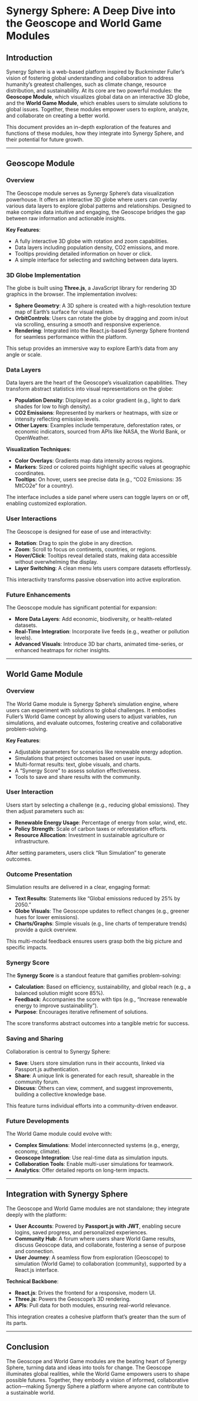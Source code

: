 # Synergy Sphere: A Deep Dive into the Geoscope and World Game Modules

## Introduction
Synergy Sphere is a web-based platform inspired by Buckminster Fuller’s vision of fostering global understanding and collaboration to address humanity’s greatest challenges, such as climate change, resource distribution, and sustainability. At its core are two powerful modules: the **Geoscope Module**, which visualizes global data on an interactive 3D globe, and the **World Game Module**, which enables users to simulate solutions to global issues. Together, these modules empower users to explore, analyze, and collaborate on creating a better world.

This document provides an in-depth exploration of the features and functions of these modules, how they integrate into Synergy Sphere, and their potential for future growth.

---

## Geoscope Module

### Overview
The Geoscope module serves as Synergy Sphere’s data visualization powerhouse. It offers an interactive 3D globe where users can overlay various data layers to explore global patterns and relationships. Designed to make complex data intuitive and engaging, the Geoscope bridges the gap between raw information and actionable insights.

**Key Features**:
- A fully interactive 3D globe with rotation and zoom capabilities.
- Data layers including population density, CO2 emissions, and more.
- Tooltips providing detailed information on hover or click.
- A simple interface for selecting and switching between data layers.

### 3D Globe Implementation
The globe is built using **Three.js**, a JavaScript library for rendering 3D graphics in the browser. The implementation involves:
- **Sphere Geometry**: A 3D sphere is created with a high-resolution texture map of Earth’s surface for visual realism.
- **OrbitControls**: Users can rotate the globe by dragging and zoom in/out via scrolling, ensuring a smooth and responsive experience.
- **Rendering**: Integrated into the React.js-based Synergy Sphere frontend for seamless performance within the platform.

This setup provides an immersive way to explore Earth’s data from any angle or scale.

### Data Layers
Data layers are the heart of the Geoscope’s visualization capabilities. They transform abstract statistics into visual representations on the globe:
- **Population Density**: Displayed as a color gradient (e.g., light to dark shades for low to high density).
- **CO2 Emissions**: Represented by markers or heatmaps, with size or intensity reflecting emission levels.
- **Other Layers**: Examples include temperature, deforestation rates, or economic indicators, sourced from APIs like NASA, the World Bank, or OpenWeather.

**Visualization Techniques**:
- **Color Overlays**: Gradients map data intensity across regions.
- **Markers**: Sized or colored points highlight specific values at geographic coordinates.
- **Tooltips**: On hover, users see precise data (e.g., “CO2 Emissions: 35 MtCO2e” for a country).

The interface includes a side panel where users can toggle layers on or off, enabling customized exploration.

### User Interactions
The Geoscope is designed for ease of use and interactivity:
- **Rotation**: Drag to spin the globe in any direction.
- **Zoom**: Scroll to focus on continents, countries, or regions.
- **Hover/Click**: Tooltips reveal detailed stats, making data accessible without overwhelming the display.
- **Layer Switching**: A clean menu lets users compare datasets effortlessly.

This interactivity transforms passive observation into active exploration.

### Future Enhancements
The Geoscope module has significant potential for expansion:
- **More Data Layers**: Add economic, biodiversity, or health-related datasets.
- **Real-Time Integration**: Incorporate live feeds (e.g., weather or pollution levels).
- **Advanced Visuals**: Introduce 3D bar charts, animated time-series, or enhanced heatmaps for richer insights.

---

## World Game Module

### Overview
The World Game module is Synergy Sphere’s simulation engine, where users can experiment with solutions to global challenges. It embodies Fuller’s World Game concept by allowing users to adjust variables, run simulations, and evaluate outcomes, fostering creative and collaborative problem-solving.

**Key Features**:
- Adjustable parameters for scenarios like renewable energy adoption.
- Simulations that project outcomes based on user inputs.
- Multi-format results: text, globe visuals, and charts.
- A “Synergy Score” to assess solution effectiveness.
- Tools to save and share results with the community.

### User Interaction
Users start by selecting a challenge (e.g., reducing global emissions). They then adjust parameters such as:
- **Renewable Energy Usage**: Percentage of energy from solar, wind, etc.
- **Policy Strength**: Scale of carbon taxes or reforestation efforts.
- **Resource Allocation**: Investment in sustainable agriculture or infrastructure.

After setting parameters, users click “Run Simulation” to generate outcomes.

### Outcome Presentation
Simulation results are delivered in a clear, engaging format:
- **Text Results**: Statements like “Global emissions reduced by 25% by 2050.”
- **Globe Visuals**: The Geoscope updates to reflect changes (e.g., greener hues for lower emissions).
- **Charts/Graphs**: Simple visuals (e.g., line charts of temperature trends) provide a quick overview.

This multi-modal feedback ensures users grasp both the big picture and specific impacts.

### Synergy Score
The **Synergy Score** is a standout feature that gamifies problem-solving:
- **Calculation**: Based on efficiency, sustainability, and global reach (e.g., a balanced solution might score 85%).
- **Feedback**: Accompanies the score with tips (e.g., “Increase renewable energy to improve sustainability”).
- **Purpose**: Encourages iterative refinement of solutions.

The score transforms abstract outcomes into a tangible metric for success.

### Saving and Sharing
Collaboration is central to Synergy Sphere:
- **Save**: Users store simulation runs in their accounts, linked via Passport.js authentication.
- **Share**: A unique link is generated for each result, shareable in the community forum.
- **Discuss**: Others can view, comment, and suggest improvements, building a collective knowledge base.

This feature turns individual efforts into a community-driven endeavor.

### Future Developments
The World Game module could evolve with:
- **Complex Simulations**: Model interconnected systems (e.g., energy, economy, climate).
- **Geoscope Integration**: Use real-time data as simulation inputs.
- **Collaboration Tools**: Enable multi-user simulations for teamwork.
- **Analytics**: Offer detailed reports on long-term impacts.

---

## Integration with Synergy Sphere
The Geoscope and World Game modules are not standalone; they integrate deeply with the platform:
- **User Accounts**: Powered by **Passport.js with JWT**, enabling secure logins, saved progress, and personalized experiences.
- **Community Hub**: A forum where users share World Game results, discuss Geoscope data, and collaborate, fostering a sense of purpose and connection.
- **User Journey**: A seamless flow from exploration (Geoscope) to simulation (World Game) to collaboration (community), supported by a React.js interface.

**Technical Backbone**:
- **React.js**: Drives the frontend for a responsive, modern UI.
- **Three.js**: Powers the Geoscope’s 3D rendering.
- **APIs**: Pull data for both modules, ensuring real-world relevance.

This integration creates a cohesive platform that’s greater than the sum of its parts.

---

## Conclusion
The Geoscope and World Game modules are the beating heart of Synergy Sphere, turning data and ideas into tools for change. The Geoscope illuminates global realities, while the World Game empowers users to shape possible futures. Together, they embody a vision of informed, collaborative action—making Synergy Sphere a platform where anyone can contribute to a sustainable world.